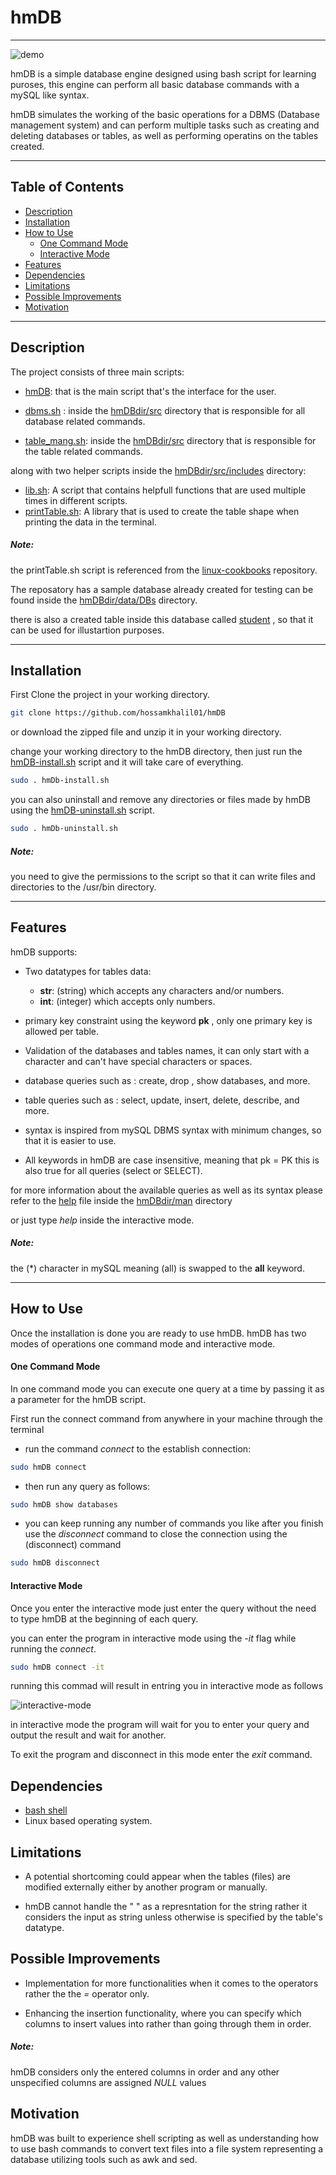 # hmDB
---

![demo](https://github.com/hossamkhalil01/hmDB/blob/main/images/overview.gif)

hmDB is a simple database engine designed using bash script for learning puroses, this engine can perform all basic database commands with a mySQL like syntax.

hmDB simulates the working of the basic operations for a DBMS (Database management system) and can perform multiple tasks such as creating and deleting databases or tables, as well as performing operatins on the tables created.

---
## Table of Contents

<!-- TOC -->
- [Description](#description)
- [Installation](#installation)
- [How to Use](#how-to-use)
  - [One Command Mode](one-command-mode)
  - [Interactive Mode](interactive-mode)
- [Features](features)
- [Dependencies](#dependencies)
- [Limitations](#limitations)
- [Possible Improvements](#possible-improvements)
- [Motivation](#motivation)
<!-- /TOC --->

---
## Description

The project consists of three main scripts:

- [hmDB](https://github.com/hossamkhalil01/hmDB/blob/main/hmDB): that is the main script that's the interface for the user.

- [dbms.sh](https://github.com/hossamkhalil01/hmDB/blob/main/hmDBdir/src/dbms.sh) : inside the [hmDBdir/src](https://github.com/hossamkhalil01/hmDB/blob/main/hmDBdir/src) directory that is responsible for all database related commands.

-  [table_mang.sh](https://github.com/hossamkhalil01/hmDB/blob/main/hmDBdir/src/table_mang.sh): inside the [hmDBdir/src](https://github.com/hossamkhalil01/hmDB/blob/main/hmDBdir/src) directory that is responsible for the table related commands.

along with two helper scripts inside the [hmDBdir/src/includes](https://github.com/hossamkhalil01/hmDB/tree/main/hmDBdir/src/includes) directory:

- [lib.sh](https://github.com/hossamkhalil01/hmDB/blob/main/hmDBdir/src/includes/lib.sh): A script that contains helpfull functions that are used multiple times in different scripts.
- [printTable.sh](https://github.com/hossamkhalil01/hmDB/blob/main/hmDBdir/src/includes/printTable.sh): A library that is used to create the table shape when printing the data in the terminal.

##### Note:

the printTable.sh script is referenced from the [linux-cookbooks](https://github.com/gdbtek/linux-cookbooks/blob/master/libraries/util.bash) repository.

The reposatory has a sample database already created for testing can be found inside the [hmDBdir/data/DBs](https://github.com/hossamkhalil01/hmDB/tree/main/hmDBdir/data/DBs) directory.

there is also a created table inside this database called [student](https://github.com/hossamkhalil01/hmDB/tree/main/hmDBdir/data/DBs/hossam/student) , so that it can be used for illustartion purposes.


---
## Installation

First Clone the project in your working directory.
```bash
git clone https://github.com/hossamkhalil01/hmDB
```
or download the zipped file and unzip it in your working directory.


change your working directory to the hmDB directory, then just run the [hmDB-install.sh](https://github.com/hossamkhalil01/hmDB/blob/main/hmDB-install.sh) script and it will take care of everything.

```bash
sudo . hmDb-install.sh
```

you can also uninstall and remove any directories or files made by hmDB using the [hmDB-uninstall.sh](https://github.com/hossamkhalil01/hmDB/blob/main/hmDB-uninstall.sh) script.

```bash
sudo . hmDb-uninstall.sh
```

##### Note:
you need to give the permissions to the script so that it can write files and directories to the /usr/bin directory.

---
## Features

hmDB supports:

- Two datatypes for tables data:
    - **str**: (string) which accepts any characters and/or numbers.
    - **int**: (integer) which accepts only numbers.

- primary key constraint using the keyword **pk** , only one primary key is allowed per table.
- Validation of the databases and tables names, it can only start with a character and can't have special characters or spaces.
- database queries such as : create, drop , show databases, and more.
- table queries such as : select, update, insert, delete, describe, and more.

- syntax is inspired from mySQL DBMS syntax with minimum changes, so that it is easier to use.

- All keywords in hmDB are case insensitive, meaning that pk = PK this is also true for all queries (select or SELECT).


for more information about the available queries as well as its syntax please refer to the [help](https://github.com/hossamkhalil01/hmDB/blob/main/hmDBdir/man/help) file inside the [hmDBdir/man](https://github.com/hossamkhalil01/hmDB/blob/main/hmDBdir/man/) directory

or just type *help* inside the interactive mode.

##### Note:
the (*) character in mySQL meaning (all) is swapped to the **all** keyword.


---
## How to Use

Once the installation is done you are ready to use hmDB.
hmDB has two modes of operations one command mode and interactive mode.

#### One Command Mode

In one command mode you can execute one query at a time by passing it as a parameter for the hmDB script.

First run the connect command from anywhere in your machine through the terminal

- run the command *connect* to the establish connection:

```bash
sudo hmDB connect
```

- then run any query as follows:

```bash
sudo hmDB show databases
```

- you can keep running any number of commands you like after you finish use the *disconnect* command to close the connection using the (disconnect) command

```bash
sudo hmDB disconnect
```

#### Interactive Mode

Once you enter the interactive mode just enter the query without the need to type hmDB at the beginning of each query.

you can enter the program in interactive mode using the *-it* flag while running the *connect*.

```bash
sudo hmDB connect -it
```

running this commad will result in entring you in interactive mode as follows


![interactive-mode](https://github.com/hossamkhalil01/hmDB/blob/main/images/interactive-mode.JPG)

in interactive mode the program will wait for you to enter your query and output the result and wait for another.

To exit the program and disconnect in this mode enter the *exit* command.


## Dependencies

- [bash shell](https://www.gnu.org/software/bash/)
- Linux based operating system.






## Limitations

- A potential shortcoming could appear when the tables (files) are modified externally either by another program or manually.

- hmDB cannot handle the " " as a represntation for the string rather it considers the input as string unless otherwise is specified by the table's datatype.


## Possible Improvements

- Implementation for more functionalities when it comes to the operators rather the the *=* operator only.

- Enhancing the insertion functionality, where you can specify which columns to insert values into rather than going through them in order.

##### Note:

hmDB considers only the entered columns in order and any other unspecified columns are assigned *NULL* values


## Motivation

hmDB was built to experience shell scripting as well as understanding how to use bash commands to convert text files into a file system representing a database utilizing tools such as awk and sed.
